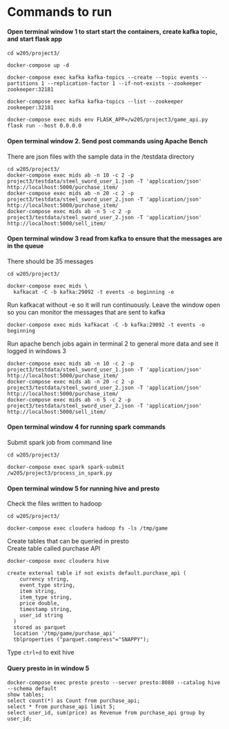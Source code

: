 

# Commands to run 

#### Open terminal window 1 to start start the containers, create kafka topic, and start flask app 
```
cd w205/project3/

docker-compose up -d

docker-compose exec kafka kafka-topics --create --topic events --partitions 1 --replication-factor 1 --if-not-exists --zookeeper zookeeper:32181

docker-compose exec kafka kafka-topics --list --zookeeper zookeeper:32181

docker-compose exec mids env FLASK_APP=/w205/project3/game_api.py flask run --host 0.0.0.0

```


#### Open terminal window 2. Send post commands using Apache Bench
There are json files with the sample data in the /testdata directory

```
cd w205/project3/
docker-compose exec mids ab -n 10 -c 2 -p project3/testdata/steel_sword_user_1.json -T 'application/json' http://localhost:5000/purchase_item/
docker-compose exec mids ab -n 20 -c 2 -p project3/testdata/steel_sword_user_2.json -T 'application/json' http://localhost:5000/purchase_item/
docker-compose exec mids ab -n 5 -c 2 -p project3/testdata/steel_sword_user_2.json -T 'application/json' http://localhost:5000/sell_item/

```

#### Open terminal window 3 read from kafka to ensure that the messages are in the queue
There should be 35 messages
```
cd w205/project3/

docker-compose exec mids \
  kafkacat -C -b kafka:29092 -t events -o beginning -e
```
Run kafkacat without -e so it will run continuously. Leave the window open so you can monitor the messages that are sent to kafka
```
docker-compose exec mids kafkacat -C -b kafka:29092 -t events -o beginning
```

Run apache bench jobs again in terminal 2 to general more data and see it logged in windows 3
```
docker-compose exec mids ab -n 10 -c 2 -p project3/testdata/steel_sword_user_1.json -T 'application/json' http://localhost:5000/purchase_item/
docker-compose exec mids ab -n 20 -c 2 -p project3/testdata/steel_sword_user_2.json -T 'application/json' http://localhost:5000/purchase_item/
docker-compose exec mids ab -n 5 -c 2 -p project3/testdata/steel_sword_user_2.json -T 'application/json' http://localhost:5000/sell_item/
```

#### Open terminal window 4 for running spark commands
Submit spark job from command line

```
cd w205/project3/

docker-compose exec spark spark-submit /w205/project3/process_in_spark.py
```


#### Open terminal window 5 for running hive and presto
Check the files written to hadoop 

```
cd w205/project3/

docker-compose exec cloudera hadoop fs -ls /tmp/game

```
Create tables that can be queried in presto<br>
Create table called purchase API 

```
docker-compose exec cloudera hive

create external table if not exists default.purchase_api (
    currency string,
    event_type string,
    item string,
    item_type string,
    price double,
    timestamp string,
    user_id string
  )
  stored as parquet 
  location '/tmp/game/purchase_api'
  tblproperties ("parquet.compress"="SNAPPY");
``` 
Type `ctrl+d` to exit hive 


#### Query presto in in window 5

```
docker-compose exec presto presto --server presto:8080 --catalog hive --schema default
show tables;
select count(*) as Count from purchase_api;
select * from purchase_api limit 5;
select user_id, sum(price) as Revenue from purchase_api group by user_id;
```
